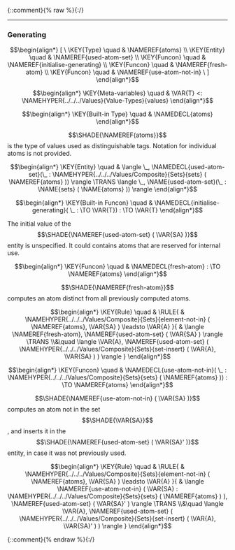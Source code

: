 {::comment}{% raw %}{:/}


----

### Generating
               


$$\begin{align*}
  [ \
  \KEY{Type} \quad & \NAMEREF{atoms} \\
  \KEY{Entity} \quad & \NAMEREF{used-atom-set} \\
  \KEY{Funcon} \quad & \NAMEREF{initialise-generating} \\
  \KEY{Funcon} \quad & \NAMEREF{fresh-atom} \\
  \KEY{Funcon} \quad & \NAMEREF{use-atom-not-in}
  \ ]
\end{align*}$$

$$\begin{align*}
  \KEY{Meta-variables} \quad
  & \VAR{T} <: \NAMEHYPER{../../../Values}{Value-Types}{values}
\end{align*}$$

$$\begin{align*}
  \KEY{Built-in Type} \quad 
  & \NAMEDECL{atoms}  
\end{align*}$$


  $$\SHADE{\NAMEREF{atoms}}$$ is the type of values used as distinguishable tags.
  Notation for individual atoms is not provided.


$$\begin{align*}
  \KEY{Entity} \quad
  & \langle \_, \NAMEDECL{used-atom-set}(\_ : \NAMEHYPER{../../../Values/Composite}{Sets}{sets}
                                                            (  \NAMEREF{atoms} )) \rangle \TRANS   
    \langle \_, \NAME{used-atom-set}(\_ : \NAME{sets}
                                                            (  \NAME{atoms} )) \rangle
\end{align*}$$

$$\begin{align*}
  \KEY{Built-in Funcon} \quad
  & \NAMEDECL{initialise-generating}(
                       \_ :  \TO \VAR{T}) 
    :  \TO \VAR{T} 
\end{align*}$$


  The initial value of the $$\SHADE{\NAMEREF{used-atom-set}
           (  \VAR{SA} )}$$ entity is unspecified. It could
  contains atoms that are reserved for internal use.


$$\begin{align*}
  \KEY{Funcon} \quad
  & \NAMEDECL{fresh-atom} 
    :  \TO \NAMEREF{atoms} 
\end{align*}$$


  $$\SHADE{\NAMEREF{fresh-atom}}$$ computes an atom distinct from all previously computed atoms.


$$\begin{align*}
  \KEY{Rule} \quad
    & \RULE{
      & \NAMEHYPER{../../../Values/Composite}{Sets}{element-not-in}
          (  \NAMEREF{atoms}, 
                 \VAR{SA} ) \leadsto 
          \VAR{A}
      }{
      &  \langle \NAMEREF{fresh-atom}, \NAMEREF{used-atom-set} (  \VAR{SA} ) \rangle \TRANS \\&\quad
          \langle \VAR{A}, \NAMEREF{used-atom-set} (  \NAMEHYPER{../../../Values/Composite}{Sets}{set-insert}
                                                       (  \VAR{A}, 
                                                              \VAR{SA} ) ) \rangle
      }
\end{align*}$$

$$\begin{align*}
  \KEY{Funcon} \quad
  & \NAMEDECL{use-atom-not-in}(
                       \_ : \NAMEHYPER{../../../Values/Composite}{Sets}{sets}
                                 (  \NAMEREF{atoms} )) 
    :  \TO \NAMEREF{atoms} 
\end{align*}$$


  $$\SHADE{\NAMEREF{use-atom-not-in}
           (  \VAR{SA} )}$$ computes an atom not in the set $$\SHADE{\VAR{SA}}$$, and inserts it
  in the $$\SHADE{\NAMEREF{used-atom-set}
           (  \VAR{SA}' )}$$ entity, in case it was not previously used.


$$\begin{align*}
  \KEY{Rule} \quad
    & \RULE{
      & \NAMEHYPER{../../../Values/Composite}{Sets}{element-not-in}
          (  \NAMEREF{atoms}, 
                 \VAR{SA} ) \leadsto 
          \VAR{A}
      }{
      &  \langle \NAMEREF{use-atom-not-in}
                              (  \VAR{SA} : \NAMEHYPER{../../../Values/Composite}{Sets}{sets}
                                                (  \NAMEREF{atoms} ) ), \NAMEREF{used-atom-set} (  \VAR{SA}' ) \rangle \TRANS \\&\quad
          \langle \VAR{A}, \NAMEREF{used-atom-set} (  \NAMEHYPER{../../../Values/Composite}{Sets}{set-insert}
                                                       (  \VAR{A}, 
                                                              \VAR{SA}' ) ) \rangle
      }
\end{align*}$$



[Funcons-beta]: /CBS-beta/math/Funcons-beta
  "FUNCONS-BETA"
[Unstable-Funcons-beta]: /CBS-beta/math/Unstable-Funcons-beta
  "UNSTABLE-FUNCONS-BETA"
[Languages-beta]: /CBS-beta/math/Languages-beta
  "LANGUAGES-BETA"
[Unstable-Languages-beta]: /CBS-beta/math/Unstable-Languages-beta
  "UNSTABLE-LANGUAGES-BETA"
[CBS-beta]: /CBS-beta
  "CBS-BETA"
[Generating.cbs]: https://github.com/plancomps/CBS-beta/blob/math/Funcons-beta/Computations/Normal/Generating/Generating.cbs
  "CBS SOURCE FILE ON GITHUB"
[PLAIN]: /CBS-beta/docs/Funcons-beta/Computations/Normal/Generating
  "CBS SOURCE WEB PAGE"
 [PRETTY]: /CBS-beta/math/Funcons-beta/Computations/Normal/Generating
  "CBS-KATEX WEB PAGE"
[PDF]: https://github.com/plancomps/CBS-beta/blob/math/Funcons-beta/Computations/Normal/Generating/Generating.pdf
  "CBS-LATEX PDF FILE"
[PLanCompS Project]: https://plancomps.github.io
  "PROGRAMMING LANGUAGE COMPONENTS AND SPECIFICATIONS PROJECT HOME PAGE"
{::comment}{% endraw %}{:/}
